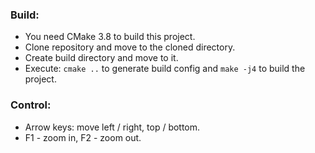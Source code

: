 ### Build:
- You need CMake 3.8 to build this project.
- Clone repository and move to the cloned directory.
- Create build directory and move to it.
- Execute: `cmake ..` to generate build config and `make -j4` to build the project.

### Control:
- Arrow keys: move left / right, top / bottom.
- F1 - zoom in, F2 - zoom out.